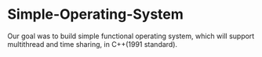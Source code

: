 # Simple-Operating-System

Our goal was to build simple functional operating
system, which will support multithread and time
sharing, in C++(1991 standard).
